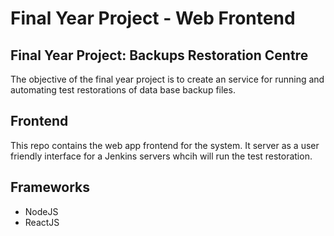 # Final Year Project - Web Frontend

## Final Year Project: Backups Restoration Centre

The objective of the final year project is to create an service for running and automating test restorations of data base backup files.

## Frontend

This repo contains the web app frontend for the system. It server as a user friendly interface for a Jenkins servers whcih will run the test restoration.

## Frameworks

* NodeJS
* ReactJS

